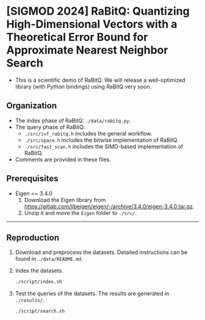 # [SIGMOD 2024] RaBitQ: Quantizing High-Dimensional Vectors with a Theoretical Error Bound for Approximate Nearest Neighbor Search

*   This is a scientific demo of RaBitQ. We will release a well-optimized library (with Python bindings) using RaBitQ very soon.

## Organization
*   The index phase of RaBitQ: `./data/rabitq.py`.
*   The query phase of RaBitQ: 
    *   `./src/ivf_rabitq.h` includes the general workflow.
    *   `./src/space.h`      includes the bitwise implementation of RaBitQ.
    *   `./src/fast_scan.h`  includes the SIMD-based implementation of RaBitQ.
*   Comments are provided in these files.


## Prerequisites
* Eigen == 3.4.0
    1. Download the Eigen library from https://gitlab.com/libeigen/eigen/-/archive/3.4.0/eigen-3.4.0.tar.gz.
    2. Unzip it and move the `Eigen` folder to `./src/`.

---
## Reproduction

1. Download and preprocess the datasets. Detailed instructions can be found in `./data/README.md`.

2. Index the datasets. 
    ```sh
    ./script/index.sh
    ```
3. Test the queries of the datasets. The results are generated in `./results/`. 
    ```sh
    ./script/search.sh
    ```


